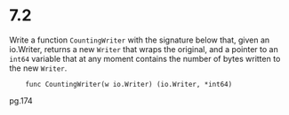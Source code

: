 # 7.2

Write a function `CountingWriter` with the signature below that, given an
io.Writer, returns a new `Writer` that wraps the original, and a pointer to an
`int64` variable that at any moment contains the number of bytes written to the
new `Writer`.

```
    func CountingWriter(w io.Writer) (io.Writer, *int64)
```

pg.174